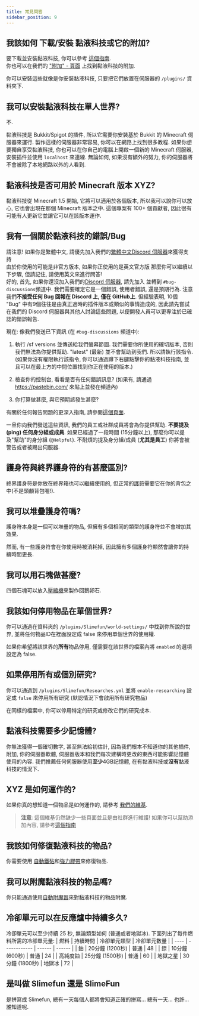```yaml
---
title: 常見問答
sidebar_position: 9
---
```


## 我該如何 下載/安裝 黏液科技或它的附加?

要下載並安裝黏液科技, 你可以參考 [這個指南](Installing-Slimefun.md).  
你也可以在我們的 ["附加" - 頁面](../Other-Plugins/Addons.md) 上找到黏液科技的附加.

你可以安裝這些就像是你安裝黏液科技, 只要把它們放置在伺服器的 `/plugins/` 資料夾下.

## 我可以安裝黏液科技在單人世界?

不.

黏液科技是 Bukkit/Spigot 的插件, 所以它需要你安裝基於 Bukkit 的 Minecraft 伺服器來運行. 製作這樣的伺服器非常容易, 你可以在網路上找到很多教程. 如果你想要獨自享受黏液科技, 你也可以在你自己的電腦上開啟一個新的 Minecraft 伺服器, 安裝插件並使用 `localhost` 來連線. 無論如何, 如果沒有額外的努力, 你的伺服器將不會被除了本地網路以外的人看到.

## 黏液科技是否可用於 Minecraft 版本 XYZ?

黏液科技從 Minecraft 1.5 開始, 它將可以適用於各個版本, 所以我可以說你可以放心, 它也會出現在那個 Minecraft 版本之中. 這個專案有 100+ 個貢獻者, 因此很有可能有人更新它並讓它可以在該版本運作.

## 我有一個關於黏液科技的錯誤/Bug

請注意! 如果你是繁體中文, 請優先加入我們的[繁體中文Discord 伺服器](https://discord.gg/GF4CwjFXT9)來獲得支持 <br /> 由於你使用的可能是非官方版本, 如果你正使用的是英文官方版 那麼你可以繼續以下步驟, 但請記住, 請使用英文來進行問答! <br /> 好的, 首先, 如果你還沒加入我們的[Discord 伺服器](https://discord.gg/fsD4Bkh), 請先加入 並轉到 `#bug-discussions`頻道中. 我們需要確定它是一個錯誤, 使用者錯誤, 還是預期行為. 注意我們**不接受任何 Bug 回報在 Discord 上, 僅在 GitHub上**. 但經驗表明, 10個 "Bug" 中有9個往往是由真正過時的插件版本或類似的事情造成的, 因此請先嘗試在我們的 Discord 伺服器與其他人討論這些問題, 以便開發人員可以更專注於已確認的錯誤報告.

現在: 像我們發送已下資訊 (在 `#bug-discussions` 頻道中):

1. 執行 /sf versions 並傳送給我們螢幕節圖. 我們需要你所使用的確切版本, 否則我們無法為你提供幫助. "latest" (最新) 並不會幫助到我們. 所以請執行該指令. (如果你沒有權限執行該指令, 你可以通過蹲下右鍵點擊你的黏液科技指南, 並且可以在最上方的中間位置找到你正在使用的版本.)

2. 檢查你的控制台, 看看是否有任何錯誤訊息? (如果有, 請通過 https://pastebin.com/ 來貼上並發在頻道內)

3. 你打算做甚麼, 與它預期該發生甚麼?

有關於任何報告問題的更深入指南, 請參閱[這個頁面](How-to-report-bugs.md).

一旦你向我們發送這些資訊, 我們的員工或社群成員將會為你提供幫助. **不要提及 (ping) 任何身分組或成員**. 如果已經過了一段時間 (15分鐘以上), 那麼你可以提及"幫助"的身分組 (`@Helpful`). 不耐煩的提及身分組/成員 (**尤其是員工**) 你將會被警告或者被踢出伺服器.

## 護身符與終界護身符的有甚麼區別?

終界護身符是你放在終界箱也可以繼續使用的, 但正常的[護符](../Talismans/Talismans.md)需要它在你的背包之中(不是頭顱背包喔!).

## 我可以堆疊護身符嗎?

護身符本身是一個可以堆疊的物品, 但擁有多個相同的類型的護身符並不會增加其效果.

然而, 有一些護身符會在你使用時被消耗掉, 因此擁有多個護身符顯然會讓你的持續時間更長.

## 我可以用石塊做甚麼?

四個石塊可以放入[壓縮機](../Basic-Machines/Compressor.md)來製作回鵝卵石.

## 我該如何停用物品在單個世界?

你可以通過在資料夾的 `/plugins/Slimefun/world-settings/` 中找到你所說的世界, 並將任何物品ID在裡面設定成 false 來停用單個世界的使用權.

如果你希望將該世界的**所有**物品停用, 僅需要在該世界的檔案內將 `enabled` 的選項設定為 false.

## 如果停用所有或個別研究?

你可以通過到 `/plugins/Slimefun/Researches.yml` 並將 `enable-researching` 設定成 `false` 來停用所有研究 (默認情況下會啟用所有研究物品)

在同樣的檔案中, 你可以停用特定的研究或修改它們的研究成本.

## 黏液科技需要多少記憶體?

你無法獲得一個確切數字, 甚至無法給初估計, 因為我們根本不知道你的其他插件, 附加, 你的伺服器軟體, 伺服器版本和我們每次建構時更改的東西可能影響記憶體使用的內容. 我們推薦任何伺服器使用**至少**4GB記憶體, 在有黏液科技或**沒有**黏液科技的情況下.

## XYZ 是如何運作的?

如果你真的想知道一個物品是如何運作的, 請參考 [我們的維基](https://github.com/Slimefun/Slimefun4/wiki).
> **注意**: 這個維基仍然缺少一些頁面並且是由社群進行維護! 如果你可以幫助添加內容, 請參考[這個指南](Expanding-the-Wiki.md)

## 我該如何修復黏液科技的物品?

你需要使用 [自動鐵砧](../Electric-Machines/Machines/Auto-Anvil.md)和[強力膠帶](../Miscellaneous-Items/Miscellaneous-Items.md)來修復物品.

## 我可以附魔黏液科技的物品嗎?

你只能通過使用[自動附魔器](../Electric-Machines/Machines/Auto-Enchanter.md)來對黏液科技的物品附魔.

## 冷卻單元可以在反應爐中持續多久?

冷卻單元可以至少持續 25 秒, 無論類型如何 (普通或者地獄冰). 下面列出了每件燃料所需的冷卻單元量:
| 燃料   | 持續時間         | 冷卻單元類型 | 冷卻單元數量 |
| ---- | ------------ | ------ | ------ |
| 鈾    | 20分鐘 (1200秒) | 普通     | 48     |
| 錼    | 10分鐘 (600秒)  | 普通     | 24     |
| 高純度鈾 | 25分鐘 (1500秒) | 普通     | 60     |
| 地獄之星 | 30分鐘 (1800秒) | 地獄冰    | 72     |

## 是叫做 Slimefun 還是 SlimeFun

是拼寫成 Slimefun, 總有一天每個人都將會知道正確的拼寫... 總有一天... 也許... 誰知道呢.
